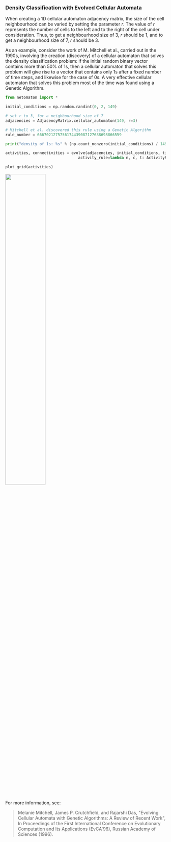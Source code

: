 ### Density Classification with Evolved Cellular Automata

When creating a 1D cellular automaton adjacency matrix, the size of the
cell neighbourhood can be varied by setting the parameter _*r*_. The
value of _*r*_ represents the number of cells to the left and to the
right of the cell under consideration. Thus, to get a neighbourhood
size of 3, _*r*_ should be 1, and to get a neighbourhood size of 7,
_*r*_ should be 3.

As an example, consider the work of M. Mitchell et al., carried out in
the 1990s, involving the creation (discovery) of a cellular automaton
that solves the density classification problem: if the initial random
binary vector contains more than 50% of 1s, then a cellular automaton
that solves this problem will give rise to a vector that contains only
1s after a fixed number of time steps, and likewise for the case of 0s.
A very effective cellular automaton that solves this problem most of
the time was found using a Genetic Algorithm.

```python
from netomaton import *

initial_conditions = np.random.randint(0, 2, 149)

# set r to 3, for a neighbourhood size of 7
adjacencies = AdjacencyMatrix.cellular_automaton(149, r=3)

# Mitchell et al. discovered this rule using a Genetic Algorithm
rule_number = 6667021275756174439087127638698866559

print("density of 1s: %s" % (np.count_nonzero(initial_conditions) / 149))

activities, connectivities = evolve(adjacencies, initial_conditions, timesteps=149,
                                activity_rule=lambda n, c, t: ActivityRule.binary_ca_rule(n, c, rule_number))

plot_grid(activities)
```
<img src="https://raw.githubusercontent.com/lantunes/cellpylib/master/resources/density_classification.png" width="50%"/>

For more information, see:

> Melanie Mitchell, James P. Crutchfield, and Rajarshi Das, "Evolving Cellular Automata with Genetic Algorithms: A Review of Recent Work", In Proceedings of the First International Conference on Evolutionary Computation and Its Applications (EvCA'96), Russian Academy of Sciences (1996).

